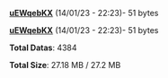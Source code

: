 [**uEWqebKX**](/data/uEWqebKX.txt) (14/01/23 - 22:23)- 51 bytes

[**uEWqebKX**](/data/uEWqebKX.txt) (14/01/23 - 22:23)- 51 bytes

**Total Datas**: 4384

**Total Size**: 27.18 MB / 27.2 MB